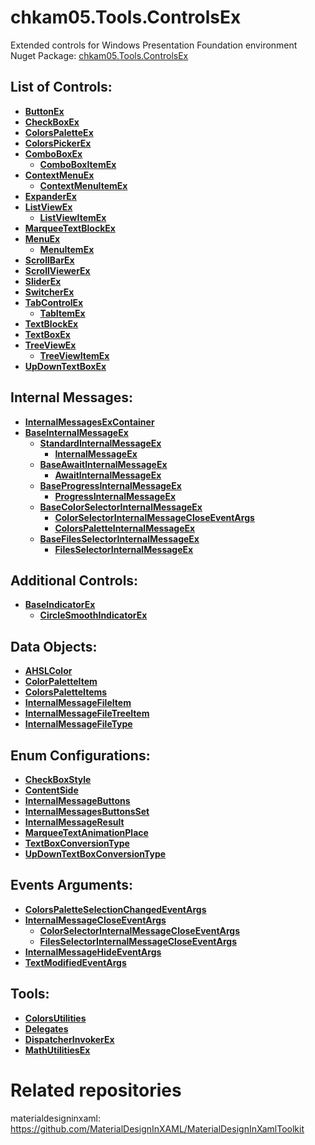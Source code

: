 # chkam05.Tools.ControlsEx
Extended controls for Windows Presentation Foundation environment  
Nuget Package: [chkam05.Tools.ControlsEx](https://www.nuget.org/packages/chkam05.Tools.ControlsEx/)  

## List of Controls:

- **[ButtonEx](Doc/ButtonEx.md)** 
- **[CheckBoxEx](Doc/CheckBoxEx.md)** 
- **[ColorsPaletteEx](Doc/ColorsPaletteEx.md)** 
- **[ColorsPickerEx](Doc/ColorsPickerEx.md)** 
- **[ComboBoxEx](Doc/ComboBoxEx.md)** 
  - **[ComboBoxItemEx](Doc/ComboBoxItemEx.md)** 
- **[ContextMenuEx](Doc/ContextMenuEx.md)** 
  - **[ContextMenuItemEx](Doc/ContextMenuItemEx.md)** 
- **[ExpanderEx](Doc/ExpanderEx.md)** 
- **[ListViewEx](Doc/ListViewEx.md)** 
  - **[ListViewItemEx](Doc/ListViewItemEx.md)** 
- **[MarqueeTextBlockEx](Doc/MarqueeTextBlockEx.md)** 
- **[MenuEx](Doc/MenuEx.md)** 
  - **[MenuItemEx](Doc/MenuItemEx.md)** 
- **[ScrollBarEx](Doc/ScrollBarEx.md)** 
- **[ScrollViewerEx](Doc/ScrollViewerEx.md)** 
- **[SliderEx](Doc/SliderEx.md)** 
- **[SwitcherEx](Doc/SwitcherEx.md)** 
- **[TabControlEx](Doc/TabControlEx.md)** 
  - **[TabItemEx](Doc/TabItemEx.md)** 
- **[TextBlockEx](Doc/TextBlockEx.md)** 
- **[TextBoxEx](Doc/TextBoxEx.md)** 
- **[TreeViewEx](Doc/TreeViewEx.md)** 
  - **[TreeViewItemEx](Doc/TreeViewItemEx.md)** 
- **[UpDownTextBoxEx](Doc/UpDownTextBoxEx.md)** 

## Internal Messages:

- **[InternalMessagesExContainer](Doc/InternalMessagesExContainer.md)** 
- **[BaseInternalMessageEx](Doc/BaseInternalMessageEx.md)** 
  - **[StandardInternalMessageEx](Doc/StandardInternalMessageEx.md)** 
    - **[InternalMessageEx](Doc/InternalMessageEx.md)** 
  - **[BaseAwaitInternalMessageEx](Doc/BaseAwaitInternalMessageEx.md)** 
    - **[AwaitInternalMessageEx](Doc/AwaitInternalMessageEx.md)** 
  - **[BaseProgressInternalMessageEx](Doc/BaseProgressInternalMessageEx.md)** 
    - **[ProgressInternalMessageEx](Doc/ProgressInternalMessageEx.md)** 
  - **[BaseColorSelectorInternalMessageEx](Doc/BaseColorSelectorInternalMessageEx.md)** 
    - **[ColorSelectorInternalMessageCloseEventArgs](Doc/ColorSelectorInternalMessageCloseEventArgs.md)** 
	- **[ColorsPaletteInternalMessageEx](Doc/ColorsPaletteInternalMessageEx.md)** 
  - **[BaseFilesSelectorInternalMessageEx](Doc/BaseFilesSelectorInternalMessageEx.md)** 
    - **[FilesSelectorInternalMessageEx](Doc/FilesSelectorInternalMessageEx.md)** 

## Additional Controls:

- **[BaseIndicatorEx](Doc/BaseIndicatorEx.md)** 
  - **[CircleSmoothIndicatorEx](Doc/CircleSmoothIndicatorEx.md)** 

## Data Objects:

- **[AHSLColor](Doc/AHSLColor.md)**  
- **[ColorPaletteItem](Doc/ColorPaletteItem.md)** 
- **[ColorsPaletteItems](Doc/ColorsPaletteItems.md)** 
- **[InternalMessageFileItem](Doc/InternalMessageFileItem.md)** 
- **[InternalMessageFileTreeItem](Doc/InternalMessageFileTreeItem.md)** 
- **[InternalMessageFileType](Doc/InternalMessageFileType.md)** 

## Enum Configurations:

- **[CheckBoxStyle](Doc/CheckBoxStyle.md)** 
- **[ContentSide](Doc/ContentSide.md)** 
- **[InternalMessageButtons](Doc/InternalMessageButtons.md)** 
- **[InternalMessagesButtonsSet](Doc/InternalMessagesButtonsSet.md)** 
- **[InternalMessageResult](Doc/InternalMessageResult.md)** 
- **[MarqueeTextAnimationPlace](Doc/MarqueeTextAnimationPlace.md)** 
- **[TextBoxConversionType](Doc/TextBoxConversionType.md)** 
- **[UpDownTextBoxConversionType](Doc/UpDownTextBoxConversionType.md)** 

## Events Arguments:

- **[ColorsPaletteSelectionChangedEventArgs](Doc/ColorsPaletteSelectionChangedEventArgs.md)** 
- **[InternalMessageCloseEventArgs](Doc/InternalMessageCloseEventArgs.md)** 
  - **[ColorSelectorInternalMessageCloseEventArgs](Doc/ColorSelectorInternalMessageCloseEventArgs.md)** 
  - **[FilesSelectorInternalMessageCloseEventArgs](Doc/FilesSelectorInternalMessageCloseEventArgs.md)** 
- **[InternalMessageHideEventArgs](Doc/InternalMessageHideEventArgs.md)** 
- **[TextModifiedEventArgs](Doc/TextModifiedEventArgs.md)** 

## Tools:

- **[ColorsUtilities](Doc/ColorsUtilities.md)** 
- **[Delegates](Doc/Delegates.md)** 
- **[DispatcherInvokerEx](Doc/DispatcherInvokerEx.md)** 
- **[MathUtilitiesEx](Doc/MathUtilitiesEx.md)** 

# Related repositories 

materialdesigninxaml: https://github.com/MaterialDesignInXAML/MaterialDesignInXamlToolkit 
